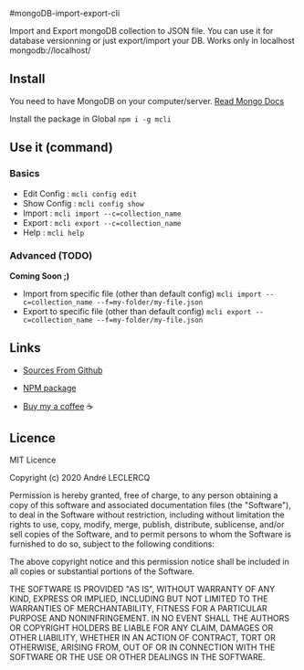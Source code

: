 #mongoDB-import-export-cli

Import and Export mongoDB collection to JSON file.
You can use it for database versionning or just export/import your DB.
Works only in localhost mongodb://localhost/

## Install
You need to have MongoDB on your computer/server. [Read Mongo Docs](https://docs.mongodb.com/manual/installation/)

Install the package in Global `npm i -g mcli`

## Use it (command)

### Basics
- Edit Config : `mcli config edit`
- Show Config : `mcli config show`
- Import : `mcli import --c=collection_name`
- Export : `mcli export --c=collection_name`
- Help : `mcli help`

### Advanced (TODO)
**Coming Soon ;)**
- Import from specific file (other than default config) `mcli import --c=collection_name --f=my-folder/my-file.json`
- Export to specific file (other than default config) `mcli export --c=collection_name --f=my-folder/my-file.json`

## Links
* [Sources From Github](https://github.com/AndreLeclercq/mongoDB-import-export-cli)

* [NPM package](https://www.npmjs.com/package/mcli)

* [Buy my a coffee](https://www.buymeacoffee.com/aleclercq) ☕

## Licence

MIT Licence

Copyright (c) 2020 André LECLERCQ

Permission is hereby granted, free of charge, to any person obtaining a copy
of this software and associated documentation files (the "Software"), to deal
in the Software without restriction, including without limitation the rights
to use, copy, modify, merge, publish, distribute, sublicense, and/or sell
copies of the Software, and to permit persons to whom the Software is
furnished to do so, subject to the following conditions:

The above copyright notice and this permission notice shall be included in all
copies or substantial portions of the Software.

THE SOFTWARE IS PROVIDED "AS IS", WITHOUT WARRANTY OF ANY KIND, EXPRESS OR
IMPLIED, INCLUDING BUT NOT LIMITED TO THE WARRANTIES OF MERCHANTABILITY,
FITNESS FOR A PARTICULAR PURPOSE AND NONINFRINGEMENT. IN NO EVENT SHALL THE
AUTHORS OR COPYRIGHT HOLDERS BE LIABLE FOR ANY CLAIM, DAMAGES OR OTHER
LIABILITY, WHETHER IN AN ACTION OF CONTRACT, TORT OR OTHERWISE, ARISING FROM,
OUT OF OR IN CONNECTION WITH THE SOFTWARE OR THE USE OR OTHER DEALINGS IN THE
SOFTWARE.